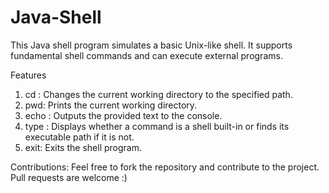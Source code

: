 # Java-Shell
This Java shell program simulates a basic Unix-like shell. It supports fundamental shell commands and can execute external programs.

Features
  1. cd <directory>: Changes the current working directory to the specified path.
  2. pwd: Prints the current working directory.
  3. echo <text>: Outputs the provided text to the console.
  4. type <command>: Displays whether a command is a shell built-in or finds its executable path if it is not.
  5. exit: Exits the shell program.


Contributions:
Feel free to fork the repository and contribute to the project. Pull requests are welcome :)
